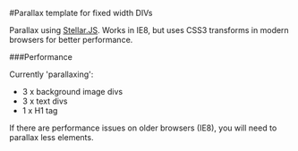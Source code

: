 #Parallax template for fixed width DIVs

Parallax using [Stellar.JS](http://markdalgleish.com/projects/stellar.js/). Works in IE8, but uses CSS3 transforms in modern browsers for better performance.

###Performance

Currently 'parallaxing':

- 3 x background image divs
- 3 x text divs
- 1 x H1 tag

If there are performance issues on older browsers (IE8), you will need to parallax less elements. 
